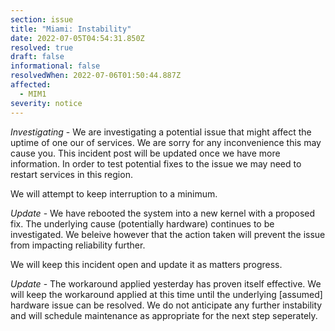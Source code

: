 ```yaml
---
section: issue
title: "Miami: Instability"
date: 2022-07-05T04:54:31.850Z
resolved: true
draft: false
informational: false
resolvedWhen: 2022-07-06T01:50:44.887Z
affected:
  - MIM1
severity: notice
---
```

*Investigating* - We are investigating a potential issue that might affect the uptime of one our of services. We are sorry for any inconvenience this may cause you. This incident post will be updated once we have more information. In order to test potential fixes to the issue we may need to restart services in this region.

We will attempt to keep interruption to a minimum.

*Update* - We have rebooted the system into a new kernel with a proposed fix. The underlying cause (potentially hardware) continues to be investigated. We beleive however that the action taken will prevent the issue from impacting reliability further.

We will keep this incident open and update it as matters progress.

*Update* - The workaround applied yesterday has proven itself effective. We will keep the workaround applied at this time until the underlying \[assumed] hardware issue can be resolved. We do not anticipate any further instability and will schedule maintenance as appropriate for the next step seperately.